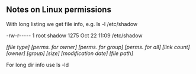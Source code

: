 ## Notes on Linux permissions

With long listing we get file info, e.g. ls -l /etc/shadow

-rw-r----- 1 root shadow 1275 Oct 22 11:09 /etc/shadow

*[file type] [perms. for owner] [perms. for group] [perms. for all] [link count] [owner] [group] [size] [modification date] [file path]*


For long dir info use ls -ld
